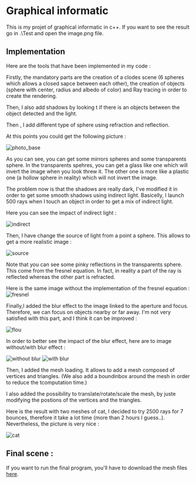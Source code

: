 # Graphical informatic

This is my projet of graphical informatic in c++. If you want to see the result go in .\Test and open the image.png file.

## Implementation 

Here are the tools that have been implemented in my code : 

Firstly, the mandatory parts are the creation of a clodes scene (6 spheres which allows a closed sapce between each other), the creation of objects (sphere with center, radius and albedo of color) and Ray tracing in order to create the rendering.

Then, I also add shadows by looking t if there is an objects between the object detected and the light.

Then , I add different type of sphere using refraction and reflection.

At this points you could get the following picture : 

![photo_base](/results_rapport/sans_lumiere_indirecte.png)

As you can see, you can get some mirrors spheres and some transparents sphere. In the transparents spehres, you can get a glass like one which will invert the image when you look threw it. The other one is more like a plastic one (a hollow sphere in reality) which will not invert the image.

The problem now is that the shadows are really dark, I've modified it in order to get some smooth shadows using indirect light. Basicelly, I launch 500 rays when I touch an object in order to get a mix of indirect light.

Here you can see the impact of indirect light : 

![indirect](/results_rapport/avec_lumiere_indirect.png)

Then, I have change the source of light from a point a sphere. This allows to get a more realistic image : 

![source](/results_rapport/pas_flou.png)

Note that you can see some pinky reflections in the transparents sphere. This come from the fresnel equation. In fact, in reality a part of the ray is reflected whereas the other part is refracted.

Here is the same image without the implementation of the fresnel equation : 
![fresnel](/results_rapport/sans_fresnel.png)

Finally,I added the blur effect to the image linked to the aperture and focus. Therefore, we can focus on objects nearby or far away. I'm not very satisfied with this part, and I think it can be improved :

![flou](/results_rapport/flou.png)

In order to better see the impact of the blur effect, here are to image without/with blur effect : 

![without blur](/results_rapport/pas_flou_net.png) ![with blur](/results_rapport/tres_flou.png)

Then, I added the mesh loading. It allows to add a mesh composed of vertices and triangles. (We also add a boundinbox around the mesh in order to reduce the tcomputation time.)

I also added the possibility to translate/rotate/scale the mesh, by juste modifying the postions of the vertices and the triangles.

Here is the result with two meshes of cat, I decided to try 2500 rays for 7 bounces, therefore it take a lot time (more than 2 hours I guess..). Nevertheless, the picture is very nice : 

![cat](/results_rapport/cat.png)

## Final scene : 

If you want to run the final program, you'll have to download the mesh files [here](https://filesender.renater.fr/?s=download&token=6b54ea9e-36ef-414a-91ee-c43dd3ef9d69).
